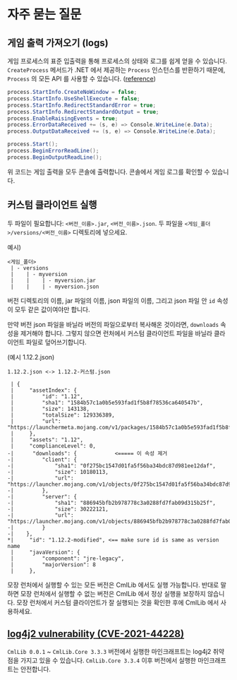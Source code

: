# 자주 묻는 질문

## 게임 출력 가져오기 (logs)

게임 프로세스의 표준 입출력을 통해 프로세스의 상태와 로그를 쉽게 얻을 수 있습니다.
`CreateProcess` 메서드가 .NET 에서 제공하는 `Process` 인스턴스를 반환하기 때문에, `Process` 의 모든 API 를 사용할 수 있습니다. ([reference](https://docs.microsoft.com/en-us/dotnet/api/system.diagnostics.process?view=net-6.0))

```csharp
process.StartInfo.CreateNoWindow = false;
process.StartInfo.UseShellExecute = false;
process.StartInfo.RedirectStandardError = true;
process.StartInfo.RedirectStandardOutput = true;
process.EnableRaisingEvents = true;
process.ErrorDataReceived += (s, e) => Console.WriteLine(e.Data);
process.OutputDataReceived += (s, e) => Console.WriteLine(e.Data);

process.Start();
process.BeginErrorReadLine();
process.BeginOutputReadLine();
```

위 코드는 게임 출력을 모두 콘솔에 출력합니다. 콘솔에서 게임 로그를 확인할 수 있습니다.

## 커스텀 클라이언트 실행

두 파일이 필요합니다: `<버전_이름>.jar`, `<버전_이름>.json`.
두 파일을 `<게임_폴더>/versions/<버전_이름>` 디렉토리에 넣으세요.

예시)

```
<게임_폴더>
 | - versions
 |    | - myversion
 |    |    | - myversion.jar
 |    |    | - myversion.json
```

버전 디렉토리의 이름, jar 파일의 이름, json 파일의 이름, 그리고 json 파일 안 `id` 속성이 모두 같은 값이여야만 합니다.

만약 버전 json 파일을 바닐라 버전의 파일으로부터 복사해온 것이라면, `downloads` 속성을 제거해야 합니다. 그렇지 않으면 런처에서 커스텀 클라이언트 파일을 바닐라 클라이언트 파일로 덮어쓰기합니다.

(예시 1.12.2.json)

```
1.12.2.json <-> 1.12.2-커스텀.json

 | {
 |     "assetIndex": {
 |         "id": "1.12",
 |         "sha1": "1584b57c1a0b5e593fad1f5b8f78536ca640547b",
 |         "size": 143138,
 |         "totalSize": 129336389,
 |         "url": "https://launchermeta.mojang.com/v1/packages/1584b57c1a0b5e593fad1f5b8f78536ca640547b/1.12.json"
 |     },
 |     "assets": "1.12",
 |     "complianceLevel": 0,
-|      "downloads": {            <===== 이 속성 제거
-|         "client": {
-|             "sha1": "0f275bc1547d01fa5f56ba34bdc87d981ee12daf",
-|             "size": 10180113,
-|             "url": "https://launcher.mojang.com/v1/objects/0f275bc1547d01fa5f56ba34bdc87d981ee12daf/client.jar"
-|         },
-|         "server": {
-|             "sha1": "886945bfb2b978778c3a0288fd7fab09d315b25f",
-|             "size": 30222121,
-|             "url": "https://launcher.mojang.com/v1/objects/886945bfb2b978778c3a0288fd7fab09d315b25f/server.jar"
-|         }
-|    },
*|     "id": "1.12.2-modified", <== make sure id is same as version name
 |     "javaVersion": {
 |         "component": "jre-legacy",
 |         "majorVersion": 8
 |     },

```

모장 런처에서 실행할 수 있는 모든 버전은 CmlLib 에서도 실행 가능합니다. 반대로 말하면 모장 런처에서 실행할 수 없는 버전은 CmlLib 에서 정상 실행을 보장하지 않습니다. 모장 런처에서 커스텀 클라이언트가 잘 실행되는 것을 확인한 후에 CmlLib 에서 사용하세요.

## [log4j2 vulnerability (CVE-2021-44228)](https://cve.mitre.org/cgi-bin/cvename.cgi?name=CVE-2021-44228)

`CmlLib 0.0.1` ~ `CmlLib.Core 3.3.3` 버전에서 실행한 마인크래프트는 log4j2 취약점을 가지고 있을 수 있습니다. `CmlLib.Core 3.3.4` 이후 버전에서 실행한 마인크래프트는 안전합니다.
